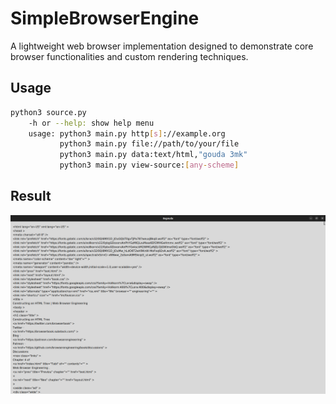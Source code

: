 # SimpleBrowserEngine

A lightweight web browser implementation designed to demonstrate core browser functionalities and custom rendering techniques.

## Usage

``````bash
python3 source.py
    -h or --help: show help menu
    usage: python3 main.py http[s]://example.org
           python3 main.py file://path/to/your/file 
           python3 main.py data:text/html,"gouda 3mk"
           python3 main.py view-source:[any-scheme]
``````
## Result
![](assets/image.png)
